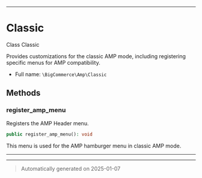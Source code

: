 ***

# Classic

Class Classic

Provides customizations for the classic AMP mode, including
registering specific menus for AMP compatibility.

* Full name: `\BigCommerce\Amp\Classic`




## Methods


### register_amp_menu

Registers the AMP Header menu.

```php
public register_amp_menu(): void
```

This menu is used for the AMP hamburger menu in classic AMP mode.










***


***
> Automatically generated on 2025-01-07
